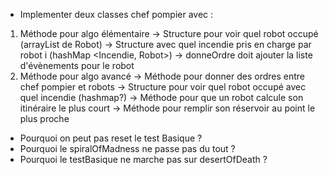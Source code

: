 - Implementer deux classes chef pompier avec :
1) Méthode pour algo élémentaire
-> Structure pour voir quel robot occupé (arrayList de Robot)
-> Structure avec quel incendie pris en charge par robot i (hashMap <Incendie, Robot>)
-> donneOrdre doit ajouter la liste d'évènements pour le robot
2) Méthode pour algo avancé
-> Méthode pour donner des ordres entre chef pompier et robots
-> Structure pour voir quel robot occupé avec quel incendie (hashmap?)
-> Méthode pour que un robot calcule son itinéraire le plus court
-> Méthode pour remplir son réservoir au point le plus proche


* Pourquoi on peut pas reset le test Basique ?
* Pourquoi le spiralOfMadness ne passe pas du tout ?
* Pourquoi le testBasique ne marche pas sur desertOfDeath ?